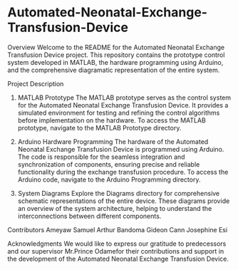 # Automated-Neonatal-Exchange-Transfusion-Device 

Overview
Welcome to the README for the Automated Neonatal Exchange Transfusion Device project. This repository contains the prototype control system developed in MATLAB, the hardware programming using Arduino, and the comprehensive diagramatic representation of the entire system.

Project Description
1. MATLAB Prototype
The MATLAB prototype serves as the control system for the Automated Neonatal Exchange Transfusion Device. It provides a simulated environment for testing and refining the control algorithms before implementation on the hardware. To access the MATLAB prototype, navigate to the MATLAB Prototype directory.

2. Arduino Hardware Programming
The hardware of the Automated Neonatal Exchange Transfusion Device is programmed using Arduino. The code is responsible for the seamless integration and synchronization of components, ensuring precise and reliable functionality during the exchange transfusion procedure. To access the Arduino code, navigate to the Arduino Programming directory.

3. System Diagrams
Explore the Diagrams directory for comprehensive schematic representations of the entire device. These diagrams provide an overview of the system architecture, helping to understand the interconnections between different components.


Contributors
Ameyaw Samuel Arthur
Bandoma Gideon
Cann Josephine Esi

Acknowledgments
We would like to express our gratitude to predecessors and our supervisor Mr.Prince Odamefor their contributions and support in the development of the Automated Neonatal Exchange Transfusion Device.
